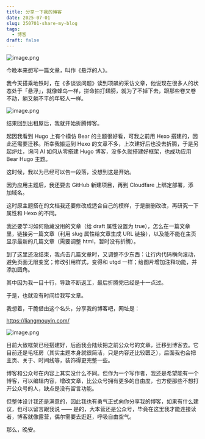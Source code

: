```yaml
---
title: 分享一下我的博客
date: 2025-07-01
slug: 250701-share-my-blog
tags:
  - 博客
draft: false
---
```

![image.png](https://img.liangmouyin.com/2025/07/733d65ff3df3685c0ce2b1e41ee2c64a.png)

今晚本来想写一篇文章，叫作《悬浮的人》。  
  
我今天搭乘地铁时，在《多谈谈问题》读到项飙的采访文章，他说现在很多人的状态处于「悬浮」，就像蜂鸟一样，拼命拍打翅膀，就为了不掉下去，跟那些卷又卷不动，躺又躺不平的年轻人一样。

![image.png](https://img.liangmouyin.com/2025/07/893b1c3e61855b941f5314930fa692ac.png)


结果回到出租屋后，我就开始折腾博客。  
  
起因我看到 Hugo 上有个模仿 Bear 的主题很好看，可我之前用 Hexo 搭建的，因此还需要迁移。所幸我搬运到 Hexo 的文章不多，上次建好后也没去折腾，于是另起炉灶，询问 AI 如何从零搭建 Hugo 博客，没多久就搭建好框架，也成功应用 Bear Hugo 主题。  
  
这时候，我以为已经可以告一段落，没想到这是开始。  
  
因为应用主题后，我还要去 GitHub 新建项目，再到 Cloudfare 上绑定部署，添加域名。  
  
这时原主题搭在的文档我还要修改成适合自己的模样，于是删删改改，再研究一下属性和 Hexo 的不同。  
  
我还要学习如何隐藏没用的文章（给 draft 属性设置为 true），怎么在一篇文章里，链接另一篇文章（利用 slug 属性给文章生成 URL 链接），以及能不能在主页显示最新的几篇文章（需要调整 html，暂时没有折腾）。  
  
到了这里还没结束，我点击几篇文章时，又调整不少东西：让行内代码横向滚动，避免页面无限变宽；修改引用样式，变得和 utgd 一样；给图片增加注释功能，并添加圆角。  
  
其中因为我一目十行，导致不断返工，最后折腾完已经是十一点过。  
  
于是，也就没有时间给我写文章。  
  
我想着，干脆借由这个名头，分享我的博客吧，网址是：

https://liangmouyin.com/

![image.png](https://img.liangmouyin.com/2025/07/a6f511f8f1d17cfc783d5cd5b098b9c8.png)


目前大致框架已经搭建好，后面我会陆续把之前公众号的文章，迁移到博客去。它目前还是毛坯房（其实主题本身就很简洁，只是内容还比较匮乏），后面我也会把主页、关于、时间线等，装饰得更完整一些。

博客和公众号在内容上其实没什么不同。但作为一个写作者，我还是希望能有一个博客，可以编辑内容，增改文章，比公众号拥有更多的自由度，也方便那些不想打开公众号的人，缺点是没有留言功能。

但整体设计我还是满意的，因此我也有勇气正式向你分享我的博客，如果有什么建议，也可以留言跟我说 —— 是的，大本营还是公众号，毕竟在这里我才能连接读者，博客就像露营，偶尔需要去逛逛，呼吸自由空气。

那么，晚安。